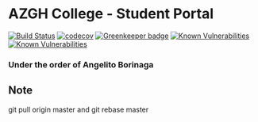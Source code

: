 # AZGH College - Student Portal

[![Build Status](https://travis-ci.org/larongbingo/AZGH-College-Public-Portal.svg?branch=master)](https://travis-ci.org/larongbingo/AZGH-College-Public-Portal)
[![codecov](https://codecov.io/gh/larongbingo/AZGH-College-Public-Portal/branch/master/graph/badge.svg)](https://codecov.io/gh/larongbingo/AZGH-College-Public-Portal)
[![Greenkeeper badge](https://badges.greenkeeper.io/larongbingo/AZGH-College-Public-Portal.svg)](https://greenkeeper.io/)
[![Known Vulnerabilities](https://snyk.io/test/github/larongbingo/AZGH-College-Public-Portal/badge.svg?targetFile=backend%2Fpackage.json)](https://snyk.io/test/github/larongbingo/AZGH-College-Public-Portal?targetFile=backend%2Fpackage.json)
[![Known Vulnerabilities](https://snyk.io/test/github/larongbingo/AZGH-College-Public-Portal/badge.svg?targetFile=frontend%2Fpackage.json)](https://snyk.io/test/github/larongbingo/AZGH-College-Public-Portal?targetFile=frontend%2Fpackage.json)

### Under the order of Angelito Borinaga

## Note
git pull origin master and git rebase master
